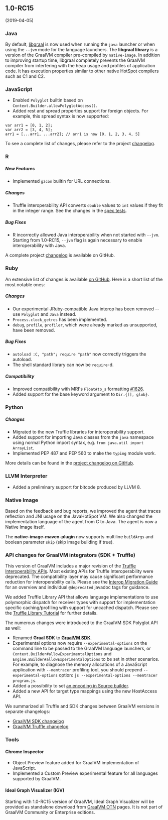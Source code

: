 ## 1.0-RC15
(2019-04-05)

### Java

By default,
[libgraal](https://github.com/oracle/graal/tree/master/compiler#libgraal) is now
used when running the `java` launcher or when using the `--jvm` mode for the
language launchers. The **libgraal library** is a version of the GraalVM compiler
pre-compiled by `native-image`. In addition to improving startup time, libgraal
completely prevents the GraalVM compiler from interfering with the heap usage and
profiles of application code. It has execution properties similar to other
native HotSpot compilers such as C1 and C2.

### JavaScript

* Enabled `Polyglot` builtin based on `Context.Builder.allowPolyglotAccess()`.
* Added rest and spread properties support for foreign objects. For example, this spread syntax is now supported:
```
var arr1 = [0, 1, 2];
var arr2 = [3, 4, 5];
arr1 = [...arr1, ...arr2]; // arr1 is now [0, 1, 2, 3, 4, 5]
```

To see a complete list of changes, please refer to the project [changelog](https://github.com/graalvm/graaljs/blob/master/CHANGELOG.md#version-100-rc15).

### R

##### New Features

* Implemented `gzcon` builtin for URL connections.

##### Changes
* Truffle interoperability API converts `double` values to `int` values if they
fit in the integer range. See the changes in the [spec
tests](https://github.com/oracle/fastr/commit/e08e2b19571479dddb6167d9a1d492a14cb4c7b2#diff-c842fa11097793b19bd410589c36af99).

##### Bug Fixes
* R incorrectly allowed Java interoperability when not started with `--jvm`.
Starting from 1.0-RC15, `--jvm` flag is again necessary to enable interoperability with Java.

A complete project [changelog](https://github.com/oracle/fastr/blob/master/CHANGELOG.md#10-rc-15)  is available on GitHub.

### Ruby

An extensive list of changes is available [on GitHub](https://github.com/oracle/truffleruby/blob/master/CHANGELOG.md#10-rc-15).
Here is a short list of the most notable ones:

##### Changes
* Our experimental JRuby-compatible Java interop has been removed -- use `Polyglot` and `Java` instead.
* `Process.clock_getres` has been implemented.
* `debug`, `profile`, `profiler`, which were already marked as unsupported, have been removed.

##### Bug Fixes
* `autoload :C, "path"; require "path"` now correctly triggers the autoload.
* The shell standard library can now be `require`-d.

##### Compatibility
* Improved compatibility with MRI's `Float#to_s` formatting [#1626](https://github.com/oracle/truffleruby/issues/1626).
* Added support for the base keyword argument to `Dir.{[], glob}`.


### Python

##### Changes
* Migrated to the new Truffle libraries for interoperability support.
* Added support for importing Java classes from the `java` namespace using normal Python import syntax, e.g. `from java.util import ArrayList`.
* Implemented PEP 487 and PEP 560 to make the `typing` module work.

More details can be found in the [project changelog on GitHub](https://github.com/graalvm/graalpython/blob/master/CHANGELOG.md#version-100-rc15).

### LLVM Interpreter

* Added  a preliminary support for bitcode produced by LLVM 8.

### Native Image

Based on the feedback and bug reports, we improved the agent that traces reflection
and JNI usage on the JavaHotSpot VM. We also changed the implementation language
of the agent from C to Java. The agent is now a Native Image itself.

The **native-image-maven-plugin** now supports multiline `buildArgs` and
boolean parameter `skip` (skip image building if true).

### API changes for GraalVM integrators (SDK + Truffle)

This version of GraalVM includes a major revision of the [Truffle
Interoperability
APIs](https://www.graalvm.org/truffle/javadoc/com/oracle/truffle/api/interop/package-summary.html).
Most existing APIs for Truffle Interoperability were deprecated. The
compatibility layer may cause significant performance reduction for
interoperability calls. Please see the [Interop Migration
Guide](https://github.com/oracle/graal/blob/master/truffle/docs/InteropMigration.md)
for an overview and individual `@deprecated` javadoc tags for guidance.

We added Truffle Library API that allows language implementations to use
polymorphic dispatch for receiver types with support for implementation specific
caching/profiling with support for uncached dispatch. Please see the [Truffle
Library
Tutorial](https://github.com/oracle/graal/blob/master/truffle/docs/TruffleLibraries.md)
for further details.


The numerous changes were introduced to the GraalVM SDK Polyglot API as well:

* Renamed **Graal SDK** to [**GraalVM SDK**](https://www.graalvm.org/sdk/javadoc/).
* Experimental options now require `--experimental-options` on the command line to
be passed to the GraalVM language launchers, or
`Context.Builder#allowExperimentalOptions` and
`Engine.Builder#allowExperimentalOptions` to be set in other scenarios.
For example, to diagnose the memory allocations of a JavaScript application with `--memtracer` profiling tool,
you should prepend `--experimental-options` option:
`js --experimental-options --memtracer program.js`.
* Added a possibility to set [an encoding in Source builder](https://www.graalvm.org/sdk/javadoc/org/graalvm/polyglot/Source.Builder.html#encoding-java.nio.charset.Charset-).
* Added a new API for target type mappings using the new HostAccess API.

We summarized all Truffle and SDK changes between GraalVM versions in separate changelogs:

- [GraalVM SDK changelog](https://github.com/oracle/graal/blob/master/sdk/CHANGELOG.md#version-100-rc15)
- [GraalVM Truffle changelog](https://github.com/oracle/graal/blob/master/truffle/CHANGELOG.md#version-100-rc15)

### Tools

#### Chrome Inspector

* Object Preview feature added for GraalVM implementation of JavaScript.
* Implemented a Custom Preview experimental feature for all languages supported by GraalVM.

#### Ideal Graph Visualizer (IGV)

Starting with 1.0-RC15 version of GraalVM, Ideal Graph Visualizer will be
provided as standalone download from [GraalVM
OTN](https://www.oracle.com/technetwork/oracle-labs/program-languages/downloads/index.html)
pages. It is not part of GraalVM Community or Enterprise editions.
